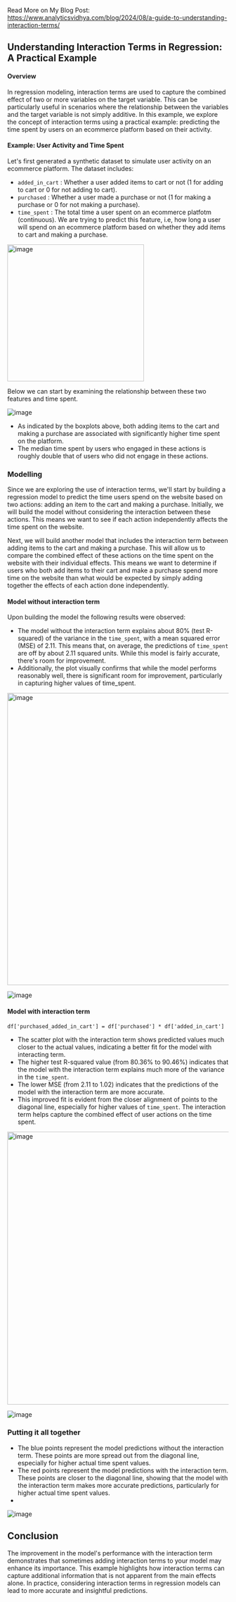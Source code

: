 Read More on My Blog Post: https://www.analyticsvidhya.com/blog/2024/08/a-guide-to-understanding-interaction-terms/

## Understanding Interaction Terms in Regression: A Practical Example

#### Overview
In regression modeling, interaction terms are used to capture the combined effect of two or more variables on the target variable. This can be particularly useful in scenarios where the relationship between the variables and the target variable is not simply additive. In this example, we explore the concept of interaction terms using a practical example: predicting the time spent by users on an ecommerce platform based on their activity.

#### Example: User Activity and Time Spent
Let's first generated a synthetic dataset to simulate user activity on an ecommerce platform. The dataset includes:
- ``added_in_cart`` : Whether a user added items to cart or not (1 for adding to cart or 0 for not adding to cart).
- ```purchased``` : Whether a user made a purchase or not (1 for making a purchase or 0 for not making a purchase).
- ```time_spent``` : The total time a user spent on an ecommerce platfotm (continuous). We are trying to predict this feature, i.e, how long a user will spend on an ecommerce platform based on whether they add items to cart and making a purchase.

<img width="311" alt="image" src="https://github.com/MNCEDISIMNCWABE/Interaction-Terms/assets/67195600/363df886-3bc6-45e5-86d2-449cbefbce47">

Below we can start by examining the relationship between these two features and time spent.

![image](https://github.com/MNCEDISIMNCWABE/Interaction-Terms/assets/67195600/022919b7-109d-4e65-8c76-4aac47fdfee4)

- As indicated by the boxplots above, both adding items to the cart and making a purchase are associated with significantly higher time spent on the platform.
- The median time spent by users who engaged in these actions is roughly double that of users who did not engage in these actions.


### Modelling

Since we are exploring the use of interaction terms, we'll start by building a regression model to predict the time users spend on the website based on two actions: adding an item to the cart and making a purchase. Initially, we will build the model without considering the interaction between these actions. This means we want to see if each action independently affects the time spent on the website.

Next, we will build another model that includes the interaction term between adding items to the cart and making a purchase. This will allow us to compare the combined effect of these actions on the time spent on the website with their individual effects. This means we want to determine if users who both add items to their cart and make a purchase spend more time on the website than what would be expected by simply adding together the effects of each action done independently.

#### Model without interaction term

Upon building the model the following results were observed: 

- The model without the interaction term explains about 80% (test R-squared) of the variance in the ```time_spent```, with a mean squared error (MSE) of 2.11. This means that, on average, the predictions of ```time_spent``` are off by about 2.11 squared units. While this model is fairly accurate, there's room for improvement.
- Additionally, the plot visually confirms that while the model performs reasonably well, there is significant room for improvement, particularly in capturing higher values of time_spent.

<img width="664" alt="image" src="https://github.com/MNCEDISIMNCWABE/Interaction-Terms/assets/67195600/b9fc1b5a-d27d-4039-b903-f4e5438e7a89">



![image](https://github.com/MNCEDISIMNCWABE/Interaction-Terms/assets/67195600/13ccbb7d-ed3b-405b-93e4-a7cba3b21952)


#### Model with interaction term

```df['purchased_added_in_cart'] = df['purchased'] * df['added_in_cart']```

- The scatter plot with the interaction term shows predicted values much closer to the actual values, indicating a better fit for the model with interacting term.
- The higher test R-squared value (from 80.36% to 90.46%) indicates that the model with the interaction term explains much more of the variance in the ```time_spent```.
- The lower MSE (from 2.11 to 1.02) indicates that the predictions of the model with the interaction term are more accurate.
- This improved fit is evident from the closer alignment of points to the diagonal line, especially for higher values of ```time_spent```. The interaction term helps capture the combined effect of user actions on the time spent.

<img width="620" alt="image" src="https://github.com/MNCEDISIMNCWABE/Interaction-Terms/assets/67195600/e5ad2eb5-7565-423b-ba8f-433249c8d0f5">

![image](https://github.com/MNCEDISIMNCWABE/Interaction-Terms/assets/67195600/e491fadc-ca0e-47e2-8e09-73270d6b8e76)


### Putting it all together

- The blue points represent the model predictions without the interaction term. These points are more spread out from the diagonal line, especially for higher actual time spent values.
- The red points represent the model predictions with the interaction term. These points are closer to the diagonal line, showing that the model with the interaction term makes more accurate predictions, particularly for higher actual time spent values.
- 
![image](https://github.com/MNCEDISIMNCWABE/Interaction-Terms/assets/67195600/360fd295-0f10-4ef8-b267-b06a362de2ab)


## Conclusion
The improvement in the model's performance with the interaction term demonstrates that sometimes adding interaction terms to your model may enhance its importance. This example highlights how interaction terms can capture additional information that is not apparent from the main effects alone. In practice, considering interaction terms in regression models can lead to more accurate and insightful predictions.




